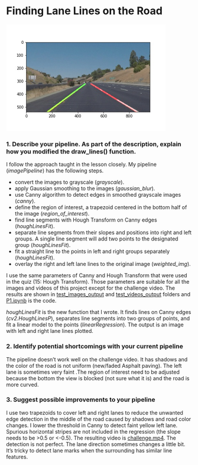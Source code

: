# **Finding Lane Lines on the Road** 

![alt text](./test_images_output/solidYellowCurve2.jpg "lane line marked")

### 1. Describe your pipeline. As part of the description, explain how you modified the draw_lines() function.

I follow the approach taught in the lesson closely. My pipeline (_imagePipeline_) has the following steps.
* convert the images to grayscale (_grayscale_).
* apply Gaussian smoothing to the images (_gaussian_blur_).
* use Canny algorithm to detect edges in smoothed grayscale images (_canny_).
* define the region of interest, a trapezoid centered in the bottom half of the image (_region_of_interest_). 
* find line segments with Hough Transform on Canny edges (_houghLinesFit_).
* separate line segments from their slopes and positions into right and left groups. A single line segment will add two points to the designated group (_houghLinesFit_).
* fit a straight line to the points in left and right groups separately (_houghLinesFit_).
* overlay the right and left lane lines to the original image (_weighted_img_).

I use the same parameters of Canny and Hough Transform that were used in the quiz (15: Hough Transform).  Those parameters are suitable for  all the images and videos of this project except for the challenge video.  The results are shown in [test_images_output](./test_images_output) and [test_videos_output](./test_videos_output) folders and [P1.ipynb](./P1.ipynb) is the code.

  _houghLinesFit_ is the new function that I wrote. It finds lines on Canny edges (_cv2.HoughLinesP_), separates line segments into two groups of points, and fit a linear model to the points (_linearRegression_). The output is an image with left and right lane lines plotted.

### 2. Identify potential shortcomings with your current pipeline

The pipeline doesn’t work well on the challenge video. It has shadows and the color of the road is not uniform (new/faded Asphalt paving). The left lane is sometimes very faint .The region of interest need to be adjusted because the bottom the view is blocked (not sure what it is) and the road is more curved.

### 3. Suggest possible improvements to your pipeline

I use two trapezoids to cover left and right lanes to reduce the unwanted edge detection in the middle of the road caused by shadows and road color changes.  I lower the threshold in Canny to detect faint yellow left lane.  Spurious horizontal stripes are not included in the regression (the slope needs to be >0.5 or <-0.5). The resulting video is [challenge.mp4](./test_videos_output/challenge.mp4).
The detection is not perfect.  The lane direction sometimes changes a little bit. It’s tricky to detect lane marks when the surrounding has similar line features.

